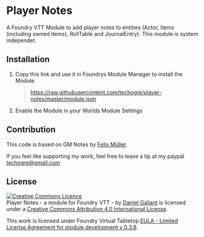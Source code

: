 # Player Notes

A Foundry VTT Module to add player notes to entities (Actor, Items (including owned items), RollTable and JournalEntry).
This module is system independet.

## Installation
1. Copy this link and use it in Foundrys Module Manager to install the Module

    > https://raw.githubusercontent.com/techogre/player-notes/master/module.json
    
2. Enable the Module in your Worlds Module Settings

## Contribution
This code is based on GM Notes by <a href="https://github.com/syl3r86/gm-notes/">Felix Müller</a>.

If you feel like supporting my work, feel free to leave a tip at my paypal techogre@gmail.com

## License
<a rel="license" href="http://creativecommons.org/licenses/by/4.0/"><img alt="Creative Commons Licence" style="border-width:0" src="https://i.creativecommons.org/l/by/4.0/88x31.png" /></a><br /><span xmlns:dct="http://purl.org/dc/terms/" property="dct:title">Player Notes - a module for Foundry VTT -</span> by <a xmlns:cc="http://creativecommons.org/ns#" href="https://github.com/syl3r86?tab=repositories" property="cc:attributionName" rel="cc:attributionURL">Daniel Gallant</a> is licensed under a <a rel="license" href="http://creativecommons.org/licenses/by/4.0/">Creative Commons Attribution 4.0 International License</a>.

This work is licensed under Foundry Virtual Tabletop [EULA - Limited License Agreement for module development v 0.3.8](http://foundryvtt.com/pages/license.html).